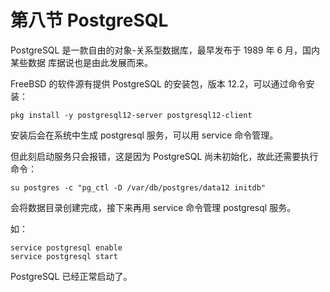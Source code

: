 # 第八节 PostgreSQL

PostgreSQL 是一款自由的对象-关系型数据库，最早发布于 1989 年 6 月，国内某些数据 库据说也是由此发展而来。

FreeBSD 的软件源有提供 PostgreSQL 的安装包，版本 12.2，可以通过命令安装：

```
pkg install -y postgresql12-server postgresql12-client 
```

安装后会在系统中生成 postgresql 服务，可以用 service 命令管理。

但此刻启动服务只会报错，这是因为 PostgreSQL 尚未初始化，故此还需要执行命令：

```
su postgres -c "pg_ctl -D /var/db/postgres/data12 initdb" 
```

会将数据目录创建完成，接下来再用 service 命令管理 postgresql 服务。

如：

```
service postgresql enable 
service postgresql start
```

PostgreSQL 已经正常启动了。
